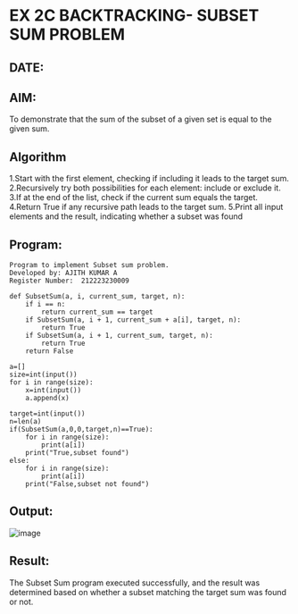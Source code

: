 # EX 2C BACKTRACKING- SUBSET SUM PROBLEM
## DATE:
## AIM:
To demonstrate that the sum of the subset of a given set is equal to the given sum.


## Algorithm
1.Start with the first element, checking if including it leads to the target sum. 2.Recursively try both possibilities for each element: include or exclude it. 3.If at the end of the list, check if the current sum equals the target. 4.Return True if any recursive path leads to the target sum. 5.Print all input elements and the result, indicating whether a subset was found

## Program:
~~~
Program to implement Subset sum problem.
Developed by: AJITH KUMAR A
Register Number:  212223230009

def SubsetSum(a, i, current_sum, target, n):
    if i == n:
        return current_sum == target
    if SubsetSum(a, i + 1, current_sum + a[i], target, n):
        return True
    if SubsetSum(a, i + 1, current_sum, target, n):
        return True
    return False

a=[]
size=int(input())
for i in range(size):
    x=int(input())
    a.append(x)

target=int(input())
n=len(a)
if(SubsetSum(a,0,0,target,n)==True):
    for i in range(size):
        print(a[i])
    print("True,subset found")
else:
    for i in range(size):
        print(a[i])
    print("False,subset not found")

~~~
## Output:
![image](https://github.com/user-attachments/assets/ffe32271-cb12-495d-9fe9-8d5fec39a95c)

## Result:
The Subset Sum program executed successfully, and the result was determined based on whether a subset matching the target sum was found or not.

